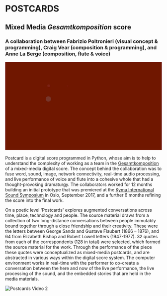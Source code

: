 # POSTCARDS
## Mixed Media _Gesamtkomposition_ score
### A collaboration between Fabrizio Poltronieri (visual concept & programming), Craig Vear (composition & programming), and Anne La Berge (composition, flute & voice)

![Postcards Video 1](videos/piLoversVideo1.gif)

Postcard is a digital score programmed in Python, whose aim is to help to understand the complexity of working as a team in the [Gesamtkomposition](https://www.tandfonline.com/doi/abs/10.1080/14794713.2015.1121711) of a mixed-media digital score. The concept behind the collaboration was to fuse word, sound, image, network connectivity, real-time audio processing, and live performance of voice and flute into a cohesive whole that had a thought-provoking dramaturgy. The collaborators worked for 12 months building an initial prototype that was premiered at the [Kyma International Sound Symposium](https://kiss2017.symbolicsound.com/) in Oslo, September 2017, and a further 6 months refining the score into the final work.

On a poetic level 'Postcards' explores augmented conversations across time, place, technology and people. The source material draws from a collection of two long-distance conversations between people immutably bound together through a close friendship and their creativity. These were the letters between George Sands and Gustave Flaubert (1866 – 1876), and 64 from Elizabeth Bishop and Robert Lowell letters (1947-1977). 32 quotes from each of the correspondents (128 in total) were selected, which formed the source material for the work. Through the performance of the piece these quotes were conceptualized as mixed-media postcards, and are abstracted in various ways within the digital score system. The computer environment works in real-time with the performer to co-create a conversation between the here and now of the live performance, the live processing of the sound, and the embedded stories that are held in the media materials.

![Postcards Video 2](videos/piLoversVideo2.gif)
